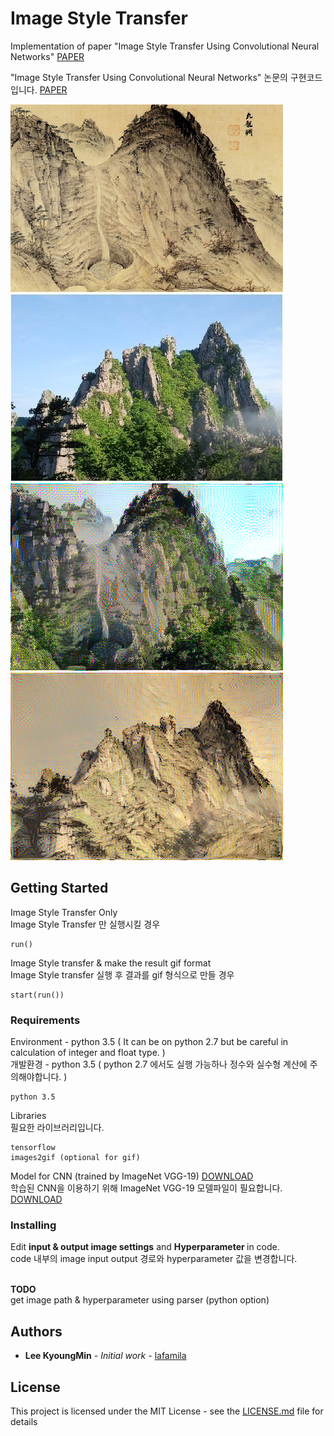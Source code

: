 # Image Style Transfer

Implementation of paper "Image Style Transfer Using Convolutional Neural Networks" [PAPER](http://www.cv-foundation.org/openaccess/content_cvpr_2016/papers/Gatys_Image_Style_Transfer_CVPR_2016_paper.pdf)

"Image Style Transfer Using Convolutional Neural Networks" 논문의 구현코드입니다. [PAPER](http://www.cv-foundation.org/openaccess/content_cvpr_2016/papers/Gatys_Image_Style_Transfer_CVPR_2016_paper.pdf)

<img src="resource/ssa.jpg"><img src="resource/ssb.jpg">
<br>
<img src="resource/c.png"><img src="resource/3.result.png">


## Getting Started

Image Style Transfer Only<br>
Image Style Transfer 만 실행시킬 경우
```
run()
```

Image Style transfer & make the result gif format<br>
Image Style transfer 실행 후 결과를 gif 형식으로 만들 경우
```
start(run())
```


### Requirements

Environment - python 3.5 ( It can be on python 2.7 but be careful in calculation of integer and float type. )<br>
개발환경 - python 3.5 ( python 2.7 에서도 실행 가능하나 정수와 실수형 계산에 주의해야합니다. )
```
python 3.5
```

Libraries<br>
필요한 라이브러리입니다.


```
tensorflow
images2gif (optional for gif)
```

Model for CNN (trained by ImageNet VGG-19) [DOWNLOAD](http://www.vlfeat.org/matconvnet/models/imagenet-vgg-verydeep-19.mat)<br>
학습된 CNN을 이용하기 위해 ImageNet VGG-19 모델파일이 필요합니다. [DOWNLOAD](http://www.vlfeat.org/matconvnet/models/imagenet-vgg-verydeep-19.mat)<br>



### Installing

Edit <b>input & output image settings</b> and <b>Hyperparameter </b> in code.<br>
code 내부의 image input output 경로와 hyperparameter 값을 변경합니다.<br><br>

**TODO**<br>
get image path & hyperparameter using parser (python option)


## Authors

* **Lee KyoungMin** - *Initial work* - [lafamila](https://github.com/lafamila/lafamila)


## License

This project is licensed under the MIT License - see the [LICENSE.md](LICENSE.md) file for details
